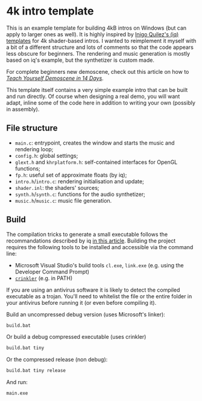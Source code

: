 # 4k intro template

This is an example template for building 4kB intros on Windows (but can apply to
larger ones as well). It is highly inspired by
[Inigo Quilez's (iq) templates](https://madethisthing.com/iq/Demo-Framework-4k)
for 4k shader-based intros. I wanted to reimplement it myself with a bit of
a different structure and lots of comments so that the code appears less obscure
for beginners. The rendering and music generation is mostly based on iq's example,
but the synthetizer is custom made.

For complete beginners new demoscene, check out this article on how to
[*Teach Yourself Demoscene in 14 Days*](https://github.com/psenough/teach_yourself_demoscene_in_14_days).

This template itself contains a very simple example intro that
can be built and run directly. Of course when designing a real demo, you will want adapt,
inline some of the code here in addition to writing your own (possibly in assembly).

## File structure

- `main.c`: entrypoint, creates the window and starts the music and rendering loop;
- `config.h`: global settings;
- `glext.h` and `khrplatform.h`: self-contained interfaces for OpenGL functions;
- `fp.h`: useful set of approximate floats (by iq);
- `intro.h`/`intro.c`: rendering initialisation and update;
- `shader.inl`: the shaders' sources;
- `synth.h`/`synth.c`: functions for the audio synthetizer;
- `music.h`/`music.c`: music file generation.

## Build

The compilation tricks to generate a small executable follows the recommandations described
by iq [in this article](https://iquilezles.org/articles/compilingsmall/).
Building the project requires the following tools to be installed and accessible via the command line:

- Microsoft Visual Studio's build tools `cl.exe`, `link.exe`
(e.g. using the Developer Command Prompt)
- [`crinkler`](https://github.com/runestubbe/Crinkler) (e.g. in PATH)

If you are using an antivirus software it is likely to detect the compiled executable as
a trojan. You'll need to whitelist the file or the entire folder in your antivirus before running it
(or even before compiling it).

Build an uncompressed debug version (uses Microsoft's linker):

```bash
build.bat
```

Or build a debug compressed executable (uses crinkler)

```bash
build.bat tiny
```

Or the compressed release (non debug):

```bash
build.bat tiny release
```

And run:

```bash
main.exe
```
